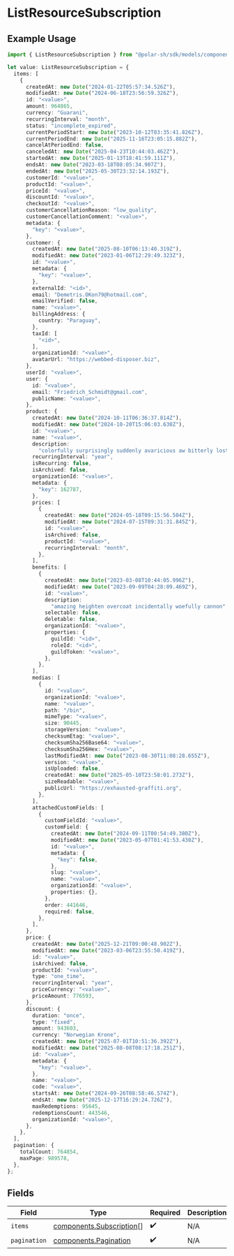 # ListResourceSubscription

## Example Usage

```typescript
import { ListResourceSubscription } from "@polar-sh/sdk/models/components/listresourcesubscription.js";

let value: ListResourceSubscription = {
  items: [
    {
      createdAt: new Date("2024-01-22T05:57:34.526Z"),
      modifiedAt: new Date("2024-06-18T23:56:59.326Z"),
      id: "<value>",
      amount: 964865,
      currency: "Guarani",
      recurringInterval: "month",
      status: "incomplete_expired",
      currentPeriodStart: new Date("2023-10-12T03:35:41.826Z"),
      currentPeriodEnd: new Date("2025-11-16T23:05:15.882Z"),
      cancelAtPeriodEnd: false,
      canceledAt: new Date("2025-04-23T10:44:03.462Z"),
      startedAt: new Date("2025-01-13T18:41:59.111Z"),
      endsAt: new Date("2023-03-18T08:05:34.907Z"),
      endedAt: new Date("2025-05-30T23:32:14.193Z"),
      customerId: "<value>",
      productId: "<value>",
      priceId: "<value>",
      discountId: "<value>",
      checkoutId: "<value>",
      customerCancellationReason: "low_quality",
      customerCancellationComment: "<value>",
      metadata: {
        "key": "<value>",
      },
      customer: {
        createdAt: new Date("2025-08-10T06:13:40.319Z"),
        modifiedAt: new Date("2023-01-06T12:29:49.323Z"),
        id: "<value>",
        metadata: {
          "key": "<value>",
        },
        externalId: "<id>",
        email: "Demetris.OKon79@hotmail.com",
        emailVerified: false,
        name: "<value>",
        billingAddress: {
          country: "Paraguay",
        },
        taxId: [
          "<id>",
        ],
        organizationId: "<value>",
        avatarUrl: "https://webbed-disposer.biz",
      },
      userId: "<value>",
      user: {
        id: "<value>",
        email: "Friedrich_Schmidt@gmail.com",
        publicName: "<value>",
      },
      product: {
        createdAt: new Date("2024-10-11T06:36:37.814Z"),
        modifiedAt: new Date("2024-10-20T15:06:03.630Z"),
        id: "<value>",
        name: "<value>",
        description:
          "colorfully surprisingly suddenly avaricious aw bitterly lost whoa woot",
        recurringInterval: "year",
        isRecurring: false,
        isArchived: false,
        organizationId: "<value>",
        metadata: {
          "key": 162787,
        },
        prices: [
          {
            createdAt: new Date("2024-05-18T09:15:56.504Z"),
            modifiedAt: new Date("2024-07-15T09:31:31.845Z"),
            id: "<value>",
            isArchived: false,
            productId: "<value>",
            recurringInterval: "month",
          },
        ],
        benefits: [
          {
            createdAt: new Date("2023-03-08T10:44:05.996Z"),
            modifiedAt: new Date("2023-09-09T04:28:09.469Z"),
            id: "<value>",
            description:
              "amazing heighten overcoat incidentally woefully cannon",
            selectable: false,
            deletable: false,
            organizationId: "<value>",
            properties: {
              guildId: "<id>",
              roleId: "<id>",
              guildToken: "<value>",
            },
          },
        ],
        medias: [
          {
            id: "<value>",
            organizationId: "<value>",
            name: "<value>",
            path: "/bin",
            mimeType: "<value>",
            size: 90445,
            storageVersion: "<value>",
            checksumEtag: "<value>",
            checksumSha256Base64: "<value>",
            checksumSha256Hex: "<value>",
            lastModifiedAt: new Date("2023-08-30T11:08:28.655Z"),
            version: "<value>",
            isUploaded: false,
            createdAt: new Date("2025-05-10T23:58:01.273Z"),
            sizeReadable: "<value>",
            publicUrl: "https://exhausted-graffiti.org",
          },
        ],
        attachedCustomFields: [
          {
            customFieldId: "<value>",
            customField: {
              createdAt: new Date("2024-09-11T00:54:49.380Z"),
              modifiedAt: new Date("2023-05-07T01:41:53.430Z"),
              id: "<value>",
              metadata: {
                "key": false,
              },
              slug: "<value>",
              name: "<value>",
              organizationId: "<value>",
              properties: {},
            },
            order: 441646,
            required: false,
          },
        ],
      },
      price: {
        createdAt: new Date("2025-12-21T09:00:48.902Z"),
        modifiedAt: new Date("2023-03-06T23:55:50.419Z"),
        id: "<value>",
        isArchived: false,
        productId: "<value>",
        type: "one_time",
        recurringInterval: "year",
        priceCurrency: "<value>",
        priceAmount: 776593,
      },
      discount: {
        duration: "once",
        type: "fixed",
        amount: 943603,
        currency: "Norwegian Krone",
        createdAt: new Date("2025-07-01T10:51:36.392Z"),
        modifiedAt: new Date("2025-08-08T08:17:18.251Z"),
        id: "<value>",
        metadata: {
          "key": "<value>",
        },
        name: "<value>",
        code: "<value>",
        startsAt: new Date("2024-09-26T08:58:46.574Z"),
        endsAt: new Date("2025-12-17T16:29:24.726Z"),
        maxRedemptions: 95645,
        redemptionsCount: 443546,
        organizationId: "<value>",
      },
    },
  ],
  pagination: {
    totalCount: 764854,
    maxPage: 989578,
  },
};
```

## Fields

| Field                                                                | Type                                                                 | Required                                                             | Description                                                          |
| -------------------------------------------------------------------- | -------------------------------------------------------------------- | -------------------------------------------------------------------- | -------------------------------------------------------------------- |
| `items`                                                              | [components.Subscription](../../models/components/subscription.md)[] | :heavy_check_mark:                                                   | N/A                                                                  |
| `pagination`                                                         | [components.Pagination](../../models/components/pagination.md)       | :heavy_check_mark:                                                   | N/A                                                                  |